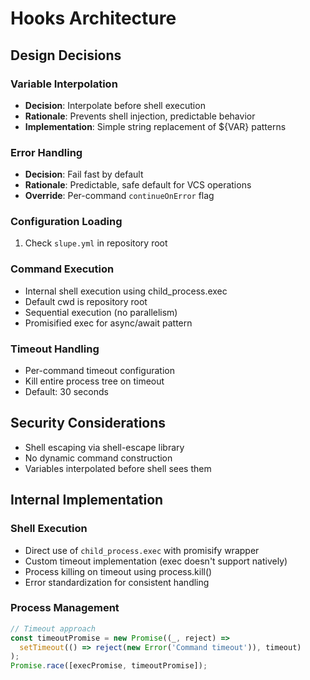 # Hooks Architecture

## Design Decisions

### Variable Interpolation
- **Decision**: Interpolate before shell execution
- **Rationale**: Prevents shell injection, predictable behavior
- **Implementation**: Simple string replacement of ${VAR} patterns

### Error Handling
- **Decision**: Fail fast by default
- **Rationale**: Predictable, safe default for VCS operations
- **Override**: Per-command `continueOnError` flag

### Configuration Loading
1. Check `slupe.yml` in repository root

### Command Execution
- Internal shell execution using child_process.exec
- Default cwd is repository root
- Sequential execution (no parallelism)
- Promisified exec for async/await pattern

### Timeout Handling
- Per-command timeout configuration
- Kill entire process tree on timeout
- Default: 30 seconds

## Security Considerations
- Shell escaping via shell-escape library
- No dynamic command construction
- Variables interpolated before shell sees them

## Internal Implementation

### Shell Execution
- Direct use of `child_process.exec` with promisify wrapper
- Custom timeout implementation (exec doesn't support natively)
- Process killing on timeout using process.kill()
- Error standardization for consistent handling

### Process Management
```javascript
// Timeout approach
const timeoutPromise = new Promise((_, reject) => 
  setTimeout(() => reject(new Error('Command timeout')), timeout)
);
Promise.race([execPromise, timeoutPromise]);
```
